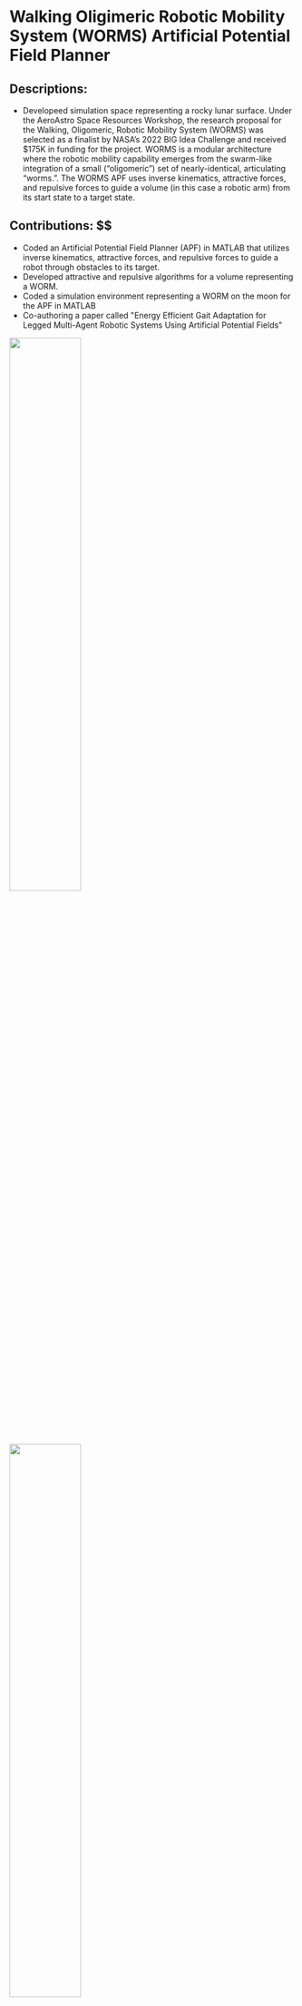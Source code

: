 # Walking Oligimeric Robotic Mobility System (WORMS) Artificial Potential Field Planner
## Descriptions: ##
* Developeed simulation space representing a rocky lunar surface. Under the AeroAstro Space Resources Workshop, the research proposal for the Walking, Oligomeric, Robotic Mobility System (WORMS) was selected as a finalist by NASA’s 2022 BIG Idea Challenge and received $175K in funding for the project. WORMS is a modular architecture where the robotic mobility capability emerges from the swarm-like integration of a small (“oligomeric”) set of nearly-identical, articulating “worms.”. The WORMS APF uses inverse kinematics, attractive forces, and repulsive forces to guide a volume (in this case a robotic arm) from its start state to a target state.
## Contributions: $$
* Coded an Artificial Potential Field Planner (APF) in MATLAB that utilizes inverse kinematics, attractive forces, and repulsive forces to guide a robot through obstacles to its target.
* Developed attractive and repulsive algorithms for a volume representing a WORM.
* Coded a simulation environment representing a WORM on the moon for the APF in MATLAB
* Co-authoring a paper called "Energy Efficient Gait Adaptation for Legged Multi-Agent Robotic Systems Using Artificial Potential Fields"

<image width="50%" src="https://github.com/samkrem/WORMS_APF/blob/main/Images/Env_Img_1.png"></image>
<image width="50%" src="https://github.com/samkrem/WORMS_APF/blob/main/Images/Env_Img_2.png"></image>

## File Structure of APF_3D: ##
* EnvInfAvg.m is the program to run the entire planner and references other files in the APF_3D directory
* create_rock.m creates rock like objects
* potential_attraction.m is the function for the attractive force algorithm
* dist_factor: function for distance
* diff_distance_factor.m is the function for the gradient of distance
## Structure of EnvInfAvg.m: ##
* The most outer loop represents every iteration of a movement
* The middle loop loops throught every point defining a WORMS volume
* The inner loop traverses every obstacle to calculate the attractive and repulsive forces
* After, artifical forces,
## Algorithms, variables and calculations used for APF(in EnvInfAvg.m and other files): ##
<image width="100%" src="https://github.com/samkrem/WORMS_APF/blob/main/Images/APF_Algorithms.png"></image>
* F_avg: Average of the forces of multiple points that make up a volume
* F: The sum of the repulsive and attractive forcces
* F_att: The attractive force so its the distance between the current position and goal times some constant
* Frep: The sum of two individual repulsive forces
* F_rep1: Based on a repulsive constant, distance between the goal and the current point, and zeta which is a constant based on the size of an obstacle, 
* F_rep2: Similar to F_rep1 but it also factors in the gradient of the distance for accuracy measurements and the constant n
* dist_factor: formula based on distance 
* diff_distance_factor: Gradient of dist_factor
* rou: the xy plane distance between the point and obstacle
* d_rou: a unit vector pointing from the current point to the obstacle
## Future plans: ##
* Increase effeciency and consistency of APF even more
* Utilize calculated robot volume when it is travelling between two obstacles to avoid robot getting trapped.




